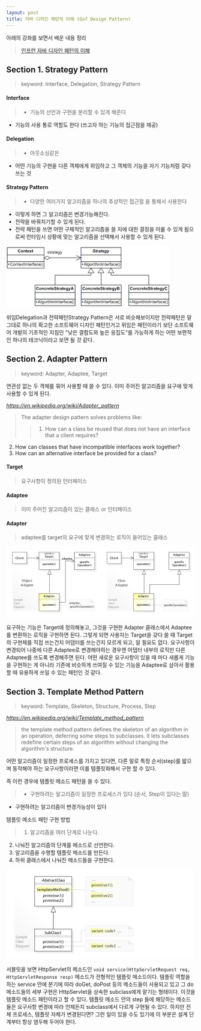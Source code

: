 ```yaml
---
layout: post
title: 자바 디자인 패턴의 이해 (Gof Design Pattern)
---
```


아래의 강좌를 보면서 배운 내용 정리
> [인프런 자바 디자인 패턴의 이해](https://www.inflearn.com/course/%EC%9E%90%EB%B0%94-%EB%94%94%EC%9E%90%EC%9D%B8-%ED%8C%A8%ED%84%B4/)

Section 1. Strategy Pattern
---
>keyword: Interface, Delegation, Strategy Pattern

#### Interface
>- 기능의 선언과 구현을 분리할 수 있게 해준다
- 기능의 사용 통로 역할도 한다 (쓰고자 하는 기능의 접근점을 제공)

#### Delegation
>- 아웃소싱같은
- 어떤 기능의 구현을 다른 객체에게 위임하고 그 객체의 기능을 자기 기능처럼 갖다쓰는 것

#### Strategy Pattern
>- 다양한 여러가지 알고리즘을 하나의 추상적인 접근점 을 통해서 사용한다
- 이렇게 하면 그 알고리즘은 변경가능해진다.
- 전략을 바꿔치기할 수 있게 된다.
- 전략 패턴을 쓰면 어떤 구체적인 알고리즘을 쓸 지에 대한 결정을 미룰 수 있게 됨으로써 런타임시 상황에 맞는 알고리즘을 선택해서 사용할 수 있게 된다.

![strategy](/assets/strategy.gif)

위임Delegation과 전략패턴Strategy Pattern은 서로 비슷해보이지만 전략패턴은 말 그대로 하나의 확고한 소프트웨어 디자인 패턴인거고 위임은 패턴이라기 보단 소프트웨어 개발의 기초적인 지침인 "낮은 결합도와 높은 응집도"를 가능하게 하는 어떤 보편적인 하나의 테크닉이라고 보면 될 것 같다.

## Section 2. Adapter Pattern
>keyword: Adapter, Adaptee, Target

연관성 없는 두 객체를 묶어 사용할 때 쓸 수 있다.
이미 주어진 알고리즘을 요구에 맞게 사용할 수 있게 된다.

<cite>https://en.wikipedia.org/wiki/Adapter_pattern</cite>
>The adapter design pattern solves problems like:
>> 1. How can a class be reused that does not have an interface that a client requires?
2. How can classes that have incompatible interfaces work together?
3. How can an alternative interface be provided for a class?

#### Target
>요구사항이 정의된 인터페이스

#### Adaptee
>이미 주어진 알고리즘이 있는 클래스 or 인터페이스

#### Adapter
>adaptee를 target의 요구에 맞게 변경하는 로직이 들어있는 클래스

![W3sDesign_Adapter_Design_Pattern_UML](/assets/W3sDesign_Adapter_Design_Pattern_UML.jpg)

요구하는 기능은 Target에 정의해놓고, 그것을 구현한 Adapter 클래스에서 Adaptee를 변환하는 로직을 구현하면 된다. 그렇게 되면 사용자는 Target을 갖다 쓸 때 Target의 구현체를 직접 쓰는건지 어댑터를 쓰는건지 모르게 되고, 알 필요도 없다. 요구사항이 변경되어 나중에 다른 Adaptee로 변경해야하는 경우엔 어댑터 내부의 로직만 다른 Adaptee를 쓰도록 변경해주면 된다. 어떤 새로운 요구사항이 있을 때 마다 새롭게 기능을 구현하는 게 아니라 기존에 비슷하게 쓰여질 수 있는 기능을 Adaptee로 삼아서 활용할 때 유용하게 쓰일 수 있는 패턴인 것 같다.

## Section 3. Template Method Pattern
>keyword: Template, Skeleton, Structure, Process, Step

<cite>https://en.wikipedia.org/wiki/Template_method_pattern</cite>
> the template method pattern defines the skeleton of an algorithm in an operation, deferring some steps to subclasses. It lets subclasses redefine certain steps of an algorithm without changing the algorithm's structure.

어떤 알고리즘이 일정한 프로세스를 가지고 있다면, 다른 말로 특정 순서(step)를 밟으며 동작해야 하는 요구사항이라면 이를 템플릿화해서 구현 할 수 있다.

즉 이런 경우에 템플릿 메소드 패턴을 쓸 수 있다.
>- 구현하려는 알고리즘이 일정한 프로세스가 있다 (순서, Step이 있다는 말)
- 구현하려는 알고리즘이 변경가능성이 있다

템플릿 메소드 패턴 구현 방법
>1. 알고리즘을 여러 단계로 나눈다.
2. 나눠진 알고리즘의 단계를 메소드로 선언한다.
3. 알고리즘을 수행할 템플릿 메소드를 만든다.
4. 하위 클래스에서 나눠진 메소드들을 구현한다.

![W3sDesign_Template_Method_Design_Pattern_UML](/assets/W3sDesign_Template_Method_Design_Pattern_UML.jpg)

서블릿을 보면 HttpServlet의 메소드인 `void service(HttpServletRequest req, HttpServletResponse resp)` 메소드가 전형적인 템플릿 메소드이다. 템플릿 역할을 하는 service 안에 분기에 따라 doGet, doPost 등의 메소드들이 사용되고 있고 그 do 메소드들의 세부 구현은 HttpServlet을 상속한 subclass에게 맡기는 형태이다. 이것을 템플릿 메소드 패턴이라고 할 수 있다.
템플릿 메소드 안의 step 들에 해당하는 메소드들은 요구사항 변경에 따라 언제든지 subclass에서 다르게 구현될 수 있다.
하지만 전체 프로세스, 템플릿 자체가 변경된다면? 그런 일이 있을 수도 있기에 이 부분은 설계 단계부터 항상 염두해 두어야 한다.
